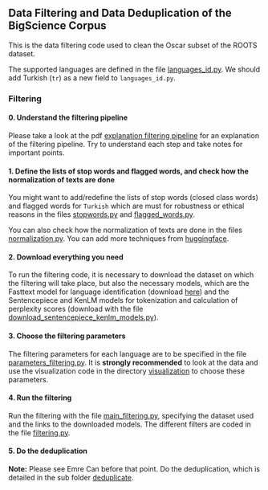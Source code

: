 ## Data Filtering and Data Deduplication of the BigScience Corpus

This is the data filtering code used to clean the Oscar subset of the ROOTS dataset.

The supported languages are defined in the file [languages_id.py](https://github.com/bigscience-workshop/data-preparation/blob/main/preprocessing/training/01b_oscar_cleaning_and_filtering/languages_id.py).
We should add Turkish (`tr`) as a new field to `languages_id.py`. 

### Filtering

#### 0. Understand the filtering pipeline

Please take a look at the pdf [explanation filtering pipeline](https://drive.google.com/file/d/1cCJ8sWE88TRLDAa3eHLmXO4JlkR2QzLY/view?usp=sharing) for an explanation of the filtering pipeline. Try to understand each step and take notes for important points. 

#### 1. Define the lists of stop words and flagged words, and check how the normalization of texts are done

You might want to add/redefine the lists of stop words (closed class words) and flagged words for `Turkish` which are must for robustness or ethical reasons in the files [stopwords.py](https://github.com/bigscience-workshop/data-preparation/blob/main/preprocessing/training/01b_oscar_cleaning_and_filtering/stopwords.py) and [flagged_words.py](https://github.com/bigscience-workshop/data-preparation/blob/main/preprocessing/training/01b_oscar_cleaning_and_filtering/flagged_words.py).

You can also check how the normalization of texts are done in the files [normalization.py](https://github.com/bigscience-workshop/data-preparation/blob/main/preprocessing/training/01b_oscar_cleaning_and_filtering/normalization.py). You can add more techniques from [huggingface](https://huggingface.co/docs/tokenizers/api/normalizers).

#### 2. Download everything you need

To run the filtering code, it is necessary to download the dataset on which the filtering will take place, but also the necessary models, which are the Fasttext model for language identification (download [here](https://dl.fbaipublicfiles.com/fasttext/supervised-models/lid.176.bin)) and the Sentencepiece and KenLM models for tokenization and calculation of perplexity scores (download with the file [download_sentencepiece_kenlm_models.py](https://github.com/bigscience-workshop/data-preparation/blob/main/preprocessing/training/01b_oscar_cleaning_and_filtering/download_sentencepiece_kenlm_models.py)).

#### 3. Choose the filtering parameters

The filtering parameters for each language are to be specified in the file [parameters_filtering.py](https://github.com/bigscience-workshop/data-preparation/blob/main/preprocessing/training/01b_oscar_cleaning_and_filtering/parameters_filtering.py). It is **strongly recommended** to look at the data and use the visualization code in the directory [visualization](https://github.com/bigscience-workshop/data-preparation/tree/main/preprocessing/training/01b_oscar_cleaning_and_filtering/visualization) to choose these parameters.

#### 4. Run the filtering

Run the filtering with the file [main_filtering.py](https://github.com/bigscience-workshop/data-preparation/blob/main/preprocessing/training/01b_oscar_cleaning_and_filtering/main_filtering.py), specifying the dataset used and the links to the downloaded models. The different filters are coded in the file [filtering.py](https://github.com/bigscience-workshop/data-preparation/blob/main/preprocessing/training/01b_oscar_cleaning_and_filtering/filtering.py).

#### 5. Do the deduplication
**Note:** Please see Emre Can before that point.
Do the deduplication, which is detailed in the sub folder [deduplicate](https://github.com/bigscience-workshop/data-preparation/tree/main/preprocessing/training/01b_oscar_cleaning_and_filtering/deduplicate).
